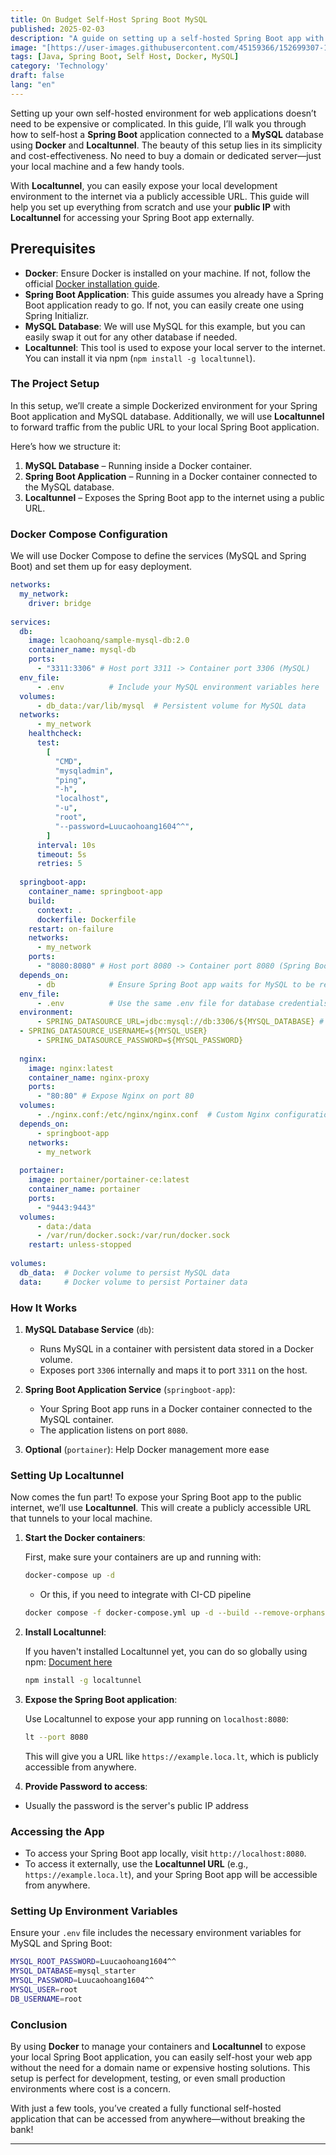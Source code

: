 ```yaml
---
title: On Budget Self-Host Spring Boot MySQL  
published: 2025-02-03  
description: "A guide on setting up a self-hosted Spring Boot app with MySQL using Docker and Localtunnel without spending on domain names or dedicated servers."  
image: "[https://user-images.githubusercontent.com/45159366/152699307-1c4ebfcd-a2b0-456c-9a84-01ac255e3782.png](https://user-images.githubusercontent.com/45159366/152699307-1c4ebfcd-a2b0-456c-9a84-01ac255e3782.png)"  
tags: [Java, Spring Boot, Self Host, Docker, MySQL]  
category: 'Technology'  
draft: false  
lang: "en"
---
```


Setting up your own self-hosted environment for web applications doesn’t need to be expensive or complicated. In this guide, I’ll walk you through how to self-host a **Spring Boot** application connected to a **MySQL** database using **Docker** and **Localtunnel**. The beauty of this setup lies in its simplicity and cost-effectiveness. No need to buy a domain or dedicated server—just your local machine and a few handy tools.

With **Localtunnel**, you can easily expose your local development environment to the internet via a publicly accessible URL. This guide will help you set up everything from scratch and use your **public IP** with **Localtunnel** for accessing your Spring Boot app externally.

## Prerequisites

-   **Docker**: Ensure Docker is installed on your machine. If not, follow the official [Docker installation guide](https://docs.docker.com/get-docker/).
-   **Spring Boot Application**: This guide assumes you already have a Spring Boot application ready to go. If not, you can easily create one using Spring Initializr.
-   **MySQL Database**: We will use MySQL for this example, but you can easily swap it out for any other database if needed.
-   **Localtunnel**: This tool is used to expose your local server to the internet. You can install it via npm (`npm install -g localtunnel`).

### The Project Setup

In this setup, we’ll create a simple Dockerized environment for your Spring Boot application and MySQL database. Additionally, we will use **Localtunnel** to forward traffic from the public URL to your local Spring Boot application.

Here’s how we structure it:

1.  **MySQL Database** – Running inside a Docker container.
2.  **Spring Boot Application** – Running in a Docker container connected to the MySQL database.
3.  **Localtunnel** – Exposes the Spring Boot app to the internet using a public URL.

### Docker Compose Configuration

We will use Docker Compose to define the services (MySQL and Spring Boot) and set them up for easy deployment.

```yaml
networks:  
  my_network:  
    driver: bridge  
  
services:  
  db:  
    image: lcaohoanq/sample-mysql-db:2.0  
    container_name: mysql-db  
    ports:  
      - "3311:3306" # Host port 3311 -> Container port 3306 (MySQL)  
  env_file:  
      - .env          # Include your MySQL environment variables here  
  volumes:  
      - db_data:/var/lib/mysql  # Persistent volume for MySQL data  
  networks:  
      - my_network  
    healthcheck:  
      test:  
        [  
          "CMD",  
          "mysqladmin",  
          "ping",  
          "-h",  
          "localhost",  
          "-u",  
          "root",  
          "--password=Luucaohoang1604^^",  
        ]  
      interval: 10s  
      timeout: 5s  
      retries: 5  
  
  springboot-app:  
    container_name: springboot-app  
    build:  
      context: .  
      dockerfile: Dockerfile  
    restart: on-failure  
    networks:  
      - my_network  
    ports:  
      - "8080:8080" # Host port 8080 -> Container port 8080 (Spring Boot)  
  depends_on:  
      - db            # Ensure Spring Boot app waits for MySQL to be ready  
  env_file:  
      - .env          # Use the same .env file for database credentials  
  environment:  
      - SPRING_DATASOURCE_URL=jdbc:mysql://db:3306/${MYSQL_DATABASE} # Use the MySQL service name as the hostname  
  - SPRING_DATASOURCE_USERNAME=${MYSQL_USER}  
      - SPRING_DATASOURCE_PASSWORD=${MYSQL_PASSWORD}  
    
  nginx:  
    image: nginx:latest  
    container_name: nginx-proxy  
    ports:  
      - "80:80" # Expose Nginx on port 80  
  volumes:  
      - ./nginx.conf:/etc/nginx/nginx.conf  # Custom Nginx configuration file  
  depends_on:  
      - springboot-app  
    networks:  
      - my_network  
        
  portainer:  
    image: portainer/portainer-ce:latest  
    container_name: portainer  
    ports:  
      - "9443:9443"  
  volumes:  
      - data:/data  
      - /var/run/docker.sock:/var/run/docker.sock  
    restart: unless-stopped  
  
volumes:  
  db_data:  # Docker volume to persist MySQL data  
  data:     # Docker volume to persist Portainer data

```

### How It Works

1.  **MySQL Database Service** (`db`):
    
    -   Runs MySQL in a container with persistent data stored in a Docker volume.
    -   Exposes port `3306` internally and maps it to port `3311` on the host.
2.  **Spring Boot Application Service** (`springboot-app`):
    
    -   Your Spring Boot app runs in a Docker container connected to the MySQL container.
    -   The application listens on port `8080`.
3.  **Optional** (`portainer`): Help Docker management more ease

### Setting Up Localtunnel

Now comes the fun part! To expose your Spring Boot app to the public internet, we’ll use **Localtunnel**. This will create a publicly accessible URL that tunnels to your local machine.

1.  **Start the Docker containers**:
    
    First, make sure your containers are up and running with:
    
    ```bash
    docker-compose up -d
    ```
	   - Or this, if you need to integrate with CI-CD pipeline
    ```bash
	docker compose -f docker-compose.yml up -d --build --remove-orphans
    ```
    
2.  **Install Localtunnel**:
    
    If you haven't installed Localtunnel yet, you can do so globally using npm: [Document here](https://theboroer.github.io/localtunnel-www/)
    
    ```bash
    npm install -g localtunnel
    ```
    
3.  **Expose the Spring Boot application**:
    
    Use Localtunnel to expose your app running on `localhost:8080`:
    
    ```bash
    lt --port 8080
    ```
    
    This will give you a URL like `https://example.loca.lt`, which is publicly accessible from anywhere.
    
  4. **Provide Password to access**: 
 
 - Usually the password is the server's public IP address

### Accessing the App

-   To access your Spring Boot app locally, visit `http://localhost:8080`.
-   To access it externally, use the **Localtunnel URL** (e.g., `https://example.loca.lt`), and your Spring Boot app will be accessible from anywhere.

### Setting Up Environment Variables

Ensure your `.env` file includes the necessary environment variables for MySQL and Spring Boot:

```bash
MYSQL_ROOT_PASSWORD=Luucaohoang1604^^  
MYSQL_DATABASE=mysql_starter  
MYSQL_PASSWORD=Luucaohoang1604^^  
MYSQL_USER=root  
DB_USERNAME=root
```

### Conclusion

By using **Docker** to manage your containers and **Localtunnel** to expose your local Spring Boot application, you can easily self-host your web app without the need for a domain name or expensive hosting solutions. This setup is perfect for development, testing, or even small production environments where cost is a concern.

With just a few tools, you’ve created a fully functional self-hosted application that can be accessed from anywhere—without breaking the bank!

----------